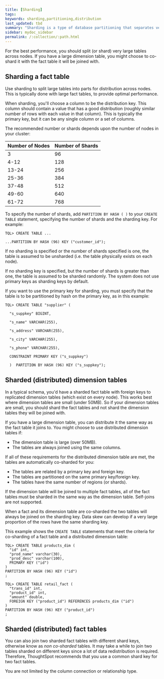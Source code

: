 ```yaml
---
title: [Sharding]
tags:
keywords: sharding,partitioning,distribution
last_updated: tbd
summary: "Sharding is a type of database partitioning that separates very large databases into smaller, faster, more easily managed parts called data shards."
sidebar: mydoc_sidebar
permalink: /:collection/:path.html
---
```

For the best performance, you should split (or shard) very large tables across
nodes. If you have a large dimension table, you might choose to co-shard it with
the fact table it will be joined with.

## Sharding a fact table

Use sharding to split large tables into parts for distribution across nodes.
This is typically done with large fact tables, to provide optimal performance.

When sharding, you'll choose a column to be the distribution key. This column
should contain a value that has a good distribution (roughly similar number of
rows with each value in that column). This is typically the primary key, but it
can be any single column or a set of columns.

The recommended number or shards depends upon the number of nodes in your cluster:

|Number of Nodes|Number of Shards|
|---------------|----------------|
|3|96|
|4-12|128|
|13-24|256|
|25-36|384|
|37-48|512|
|49-60|640|
|61-72|768|

To specify the number of shards, add `PARTITION BY HASH ( )` to your `CREATE TABLE`
statement, specifying the number of shards and the sharding key. For example:

```
TQL> CREATE TABLE ...

...PARTITION BY HASH (96) KEY ("customer_id");
```

If no sharding is specified or the number of shards specified is one, the table
is assumed to be unsharded (i.e. the table physically exists on each node).

If no sharding key is specified, but the number of shards is greater than one,
the table is assumed to be sharded randomly. The system does not use primary
keys as sharding keys by default.

If you want to use the primary key for sharding, you must specify that the table
is to be partitioned by hash on the primary key, as in this example:

```
TQL> CREATE TABLE "supplier" (

  "s_suppkey" BIGINT,

  "s_name" VARCHAR(255),

  "s_address" VARCHAR(255),

  "s_city" VARCHAR(255),

  "s_phone" VARCHAR(255),

  CONSTRAINT PRIMARY KEY ("s_suppkey")

  )  PARTITION BY HASH (96) KEY ("s_suppkey");
```

## Sharded (distributed) dimension tables

In a typical schema, you'd have a sharded fact table with foreign keys to
replicated dimension tables (which exist on every node). This works best where
dimension tables are small (under 50MB). So if your dimension tables are small,
you should shard the fact tables and not shard the dimension tables they will be
joined with.

If you have a large dimension table, you can distribute it the same way as the
fact table it joins to. You might choose to use distributed dimension tables if:

-   The dimension table is large (over 50MB).
-   The tables are always joined using the same columns.

If all of these requirements for the distributed dimension table are met, the
tables are automatically co-sharded for you:

-   The tables are related by a primary key and foreign key.
-   The tables are partitioned on the same primary key/foreign key.
-   The tables have the same number of regions (or shards).

If the dimension table will be joined to multiple fact tables, all of the fact
tables must be sharded in the same way as the dimension table. Self-joins are
not supported.

When a fact and its dimension table are co-sharded the two tables will always be
joined on the sharding key. Data skew can develop if a very large proportion of
the rows have the same sharding key.

This example shows the `CREATE TABLE` statements that meet the criteria for
co-sharding of a fact table and a distributed dimension table:

```
TQL> CREATE TABLE products_dim (
  "id" int,
  "prod_name" varchar(30),
  "prod_desc" varchar(100),
  PRIMARY KEY ("id")
)
PARTITION BY HASH (96) KEY ("id")
;

TQL> CREATE TABLE retail_fact (
  "trans_id" int,
  "product_id" int,
  "amount" double,
  FOREIGN KEY ("product_id") REFERENCES products_dim ("id")
)
PARTITION BY HASH (96) KEY ("product_id")
;
```

## Sharded (distributed) fact tables

You can also join two sharded fact tables with different shard keys, otherwise
know as _non co-sharded_ tables. It may take a while to join two tables sharded
on different keys since a lot of data redistribution is required. Therefore,
ThoughtSpot recommends that you use a common shard key for two fact tables.

You are not limited by the column connection or relationship type.
